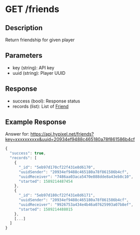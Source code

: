 # GET /friends

## Description

Return friendship for given player

## Parameters

* key (string): API key
* uuid (string): Player UUID

## Response

* success (bool): Response status
* records (list): List of [Friend](../../object/friend.md)

## Example Response

Answer for: https://api.hypixel.net/friends?key=xxxxxxxxxx&uuid=20934ef9488c465180a78f861586b4cf

```js
{
  "success": true,
  "records": [
    {
      "_id": "5eb97d170cf22f431e8d6170",
      "uuidSender": "20934ef9488c465180a78f861586b4cf",
      "uuidReceiver": "7486aa03aca5470e888dde8a43eb8c10",
      "started": 1589214487454
    },
    {
      "_id": "5eb97d180cf22f431e8d6171",
      "uuidSender": "20934ef9488c465180a78f861586b4cf",
      "uuidReceiver": "9926753a434e4b46a07625993a07b8ef",
      "started": 1589214488015
    },
    [...]
  ]
}
```

